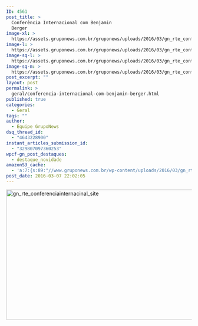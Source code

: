 ```yaml
---
ID: 4561
post_title: >
  Conferência Internacional com Benjamin
  Berger
image-xl: >
  https://assets.gruponews.com.br/gruponews/uploads/2016/03/gn_rte_conferenciainternacinal_site.png
image-l: >
  https://assets.gruponews.com.br/gruponews/uploads/2016/03/gn_rte_conferenciainternacinal_site.png
image-sq-l: >
  https://assets.gruponews.com.br/gruponews/uploads/2016/03/gn_rte_conferenciainternacinal_site.png
image-sq-m: >
  https://assets.gruponews.com.br/gruponews/uploads/2016/03/gn_rte_conferenciainternacinal_site-720x353.png
post_excerpt: ""
layout: post
permalink: >
  geral/conferencia-internacional-com-benjamin-berger.html
published: true
categories:
  - Geral
tags: ""
author:
  - Equipe GrupoNews
dsq_thread_id:
  - "4643228900"
instant_articles_submission_id:
  - "329807097360253"
wpcf-gn_post_destaques:
  - destaque_novidade
amazonS3_cache:
  - 'a:7:{s:89:"//www.gruponews.com.br/wp-content/uploads/2016/03/gn_rte_conferenciainternacinal_site.png";i:4567;s:97:"//www.gruponews.com.br/wp-content/uploads/2016/03/gn_rte_conferenciainternacinal_site-300x110.png";i:4567;s:97:"//www.gruponews.com.br/wp-content/uploads/2016/03/gn_rte_conferenciainternacinal_site-768x282.png";i:4567;s:97:"//www.gruponews.com.br/wp-content/uploads/2016/03/gn_rte_conferenciainternacinal_site-580x213.png";i:4567;s:96:"//www.gruponews.com.br/wp-content/uploads/2016/03/gn_rte_conferenciainternacinal_site-185x68.png";i:4567;s:91:"//assets.gruponews.com.br/gruponews/uploads/2016/03/gn_rte_conferenciainternacinal_site.png";i:4567;s:108:"//s3.amazonaws.com/assets.gruponews.com.br/gruponews/uploads/2016/03/gn_rte_conferenciainternacinal_site.png";i:4567;}'
post_date: 2016-03-07 22:02:05
---
```

<img class="alignnone size-full wp-image-4567" src="http://www.gruponews.com.br/wp-content/uploads/2016/03/gn_rte_conferenciainternacinal_site.png" alt="gn_rte_conferenciainternacinal_site" width="960" height="353" />